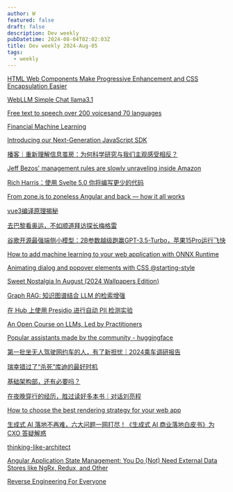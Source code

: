 ```yaml
---
author: W
featured: false
draft: false
description: Dev weekly
pubDatetime: 2024-08-04T02:02:03Z
title: Dev weekly 2024-Aug-05
tags:
  - weekly
---
```


[HTML Web Components Make Progressive Enhancement and CSS Encapsulation Easier](https://css-tricks.com/html-web-components-make-progressive-enhancement-and-css-encapsulation-easier)

[WebLLM Simple Chat llama3.1](https://huggingface.co/spaces/mlc-ai/webllm-simple-chat)

[Free text to speech over 200 voices​ and 70 languages](https://luvvoice.com/)

[Financial Machine Learning](https://papers.ssrn.com/sol3/papers.cfm?abstract_id=4501707)

[Introducing our Next-Generation JavaScript SDK](https://www.fermyon.com/blog/introducing-the-new-js-sdk)

[播客｜重新理解信息茧房：为何科学研究与我们主观感受相反？](https://mp.weixin.qq.com/s/yvSn_CriROSyZcwJa5r6Gw)

[Jeff Bezos' management rules are slowly unraveling inside Amazon](https://news.ycombinator.com/item?id=41120201)

[Rich Harris：使用 Svelte 5.0 你将编写更少的代码](https://www.infoq.cn/article/KMIIVFdo1v4EvRTgeooa)

[From zone.js to zoneless Angular and back — how it all works](https://medium.com/angular-in-depth/from-zone-js-to-zoneless-angular-and-back-how-it-all-works-4bfb631e11d4)

[vue3编译原理揭秘](https://github.com/iamouyang21/vue3-compiler)

[去巴黎看奥运，不如顺道拜访探长梅格雷](https://mp.weixin.qq.com/s/63kbZkXr7BgXrzXMYfRoBw)

[谷歌开源最强端侧小模型：2B参数越级跑赢GPT-3.5-Turbo，苹果15Pro运行飞快](https://mp.weixin.qq.com/s/qzrP_GFDcyB1O0AYWYetsQ)

[How to add machine learning to your web application with ONNX Runtime](https://onnxruntime.ai/docs/tutorials/web/)

[Animating dialog and popover elements with CSS @starting-style](https://blog.logrocket.com/animating-dialog-popover-elements-css-starting-style)

[Sweet Nostalgia In August (2024 Wallpapers Edition)](https://www.smashingmagazine.com/2024/07/desktop-wallpaper-calendars-august-2024/)

[Graph RAG: 知识图谱结合 LLM 的检索增强](https://siwei.io/graph-rag/)

[在 Hub 上使用 Presidio 进行自动 PII 检测实验](https://mp.weixin.qq.com/s/GjKb3HLtQlvc44Q4IkzuhQ)

[An Open Course on LLMs, Led by Practitioners](https://hamel.dev/blog/posts/course/)

[Popular assistants made by the community - huggingface](https://huggingface.co/chat/assistants?modelId=meta-llama%2FMeta-Llama-3.1-405B-Instruct-FP8)

[第一批坐无人驾驶网约车的人，有了新担忧｜2024乘车调研报告](https://mp.weixin.qq.com/s/PLK6SwkXFzGJPuupwlfDAQ)

[瑞幸错过了“杀死”库迪的最好时机](https://mp.weixin.qq.com/s/X1qQW6tLbraSrIT8dsrOvA)

[基础架构部，还有必要吗？](https://mp.weixin.qq.com/s/yalmoDbY75_Pz9PCzpjiPQ)

[在夜晚穿行的经历，胜过读好多本书｜对话刘亮程](https://mp.weixin.qq.com/s/Fhe1EoYlDbPuSOwAwS3CKQ)

[How to choose the best rendering strategy for your web app](https://vercel.com/blog/how-to-choose-the-best-rendering-strategy-for-your-app)

[生成式 AI 落地不再难，六大问题一网打尽！《生成式 AI 商业落地白皮书》为 CXO 答疑解惑](https://www.infoq.cn/article/Nsx4t2otoIcOC6a8los8)

[thinking-like-architect](https://www.infoq.com/articles/thinking-like-architect/)

[Angular Application State Management: You Do (Not) Need External Data Stores like NgRx, Redux, and Other](https://codeeve.com/2020/02/28/angular-application-state-management-you-do-not-need-external-data-stores-like-ngrx-redux-and-other/)

[Reverse Engineering For Everyone](https://0xinfection.github.io/reversing/)

[]()

[]()

[]()

[]()

[]()

[]()

[]()

[]()

[]()

[]()

[]()

[]()

[]()

[]()

[]()

[]()

[]()

[]()

[]()

[]()

[]()

[]()

[]()

[]()

[]()

[]()

[]()

[]()

[]()

[]()

[]()

[]()

[]()

[]()

[]()

[]()

[]()

[]()

[]()

[]()

[]()

[]()

[]()

[]()

[]()

[]()

[]()

[]()

[]()

[]()

[]()

[]()

[]()

[]()

[]()

[]()

[]()

[]()

[]()

[]()

[]()

[]()

[]()

[]()

[]()

[]()

[]()

[]()

[]()

[]()

[]()

[]()

[]()

[]()

[]()

[]()

[]()

[]()

[]()

[]()

[]()

[]()

[]()

[]()

[]()

[]()

[]()

[]()

[]()

[]()

[]()

[]()

[]()

[]()

[]()

[]()

[]()

[]()

[]()

[]()

[]()

[]()

[]()

[]()
